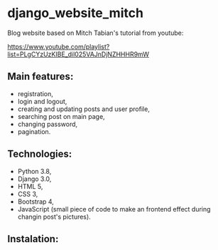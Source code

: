 # django_website_mitch

Blog website based on Mitch Tabian's tutorial from youtube:

https://www.youtube.com/playlist?list=PLgCYzUzKIBE_dil025VAJnDjNZHHHR9mW

## Main features:
- registration,
- login and logout,
- creating and updating posts and user profile,
- searching post on main page,
- changing password,
- pagination.

## Technologies:
- Python 3.8,
- Django 3.0,
- HTML 5,
- CSS 3,
- Bootstrap 4,
- JavaScript (small piece of code to make an frontend effect during changin post's pictures).

## Instalation:
